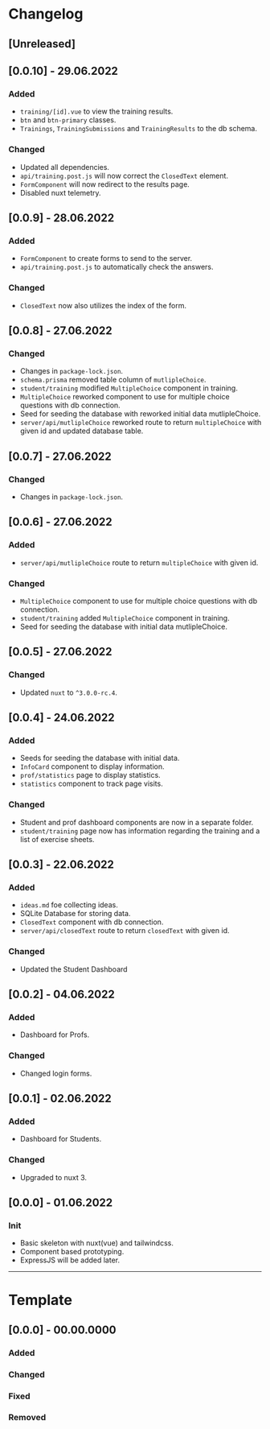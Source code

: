 # Changelog

## [Unreleased]

## [0.0.10] - 29.06.2022
### Added
- `training/[id].vue` to view the training results.
- `btn` and `btn-primary` classes.
- `Trainings`, `TrainingSubmissions` and `TrainingResults` to the db schema.
### Changed
- Updated all dependencies.
- `api/training.post.js` will now correct the `ClosedText` element.
- `FormComponent` will now redirect to the results page.
- Disabled nuxt telemetry.

## [0.0.9] - 28.06.2022
### Added
- `FormComponent` to create forms to send to the server.
- `api/training.post.js` to automatically check the answers.
### Changed
- `ClosedText` now also utilizes the index of the form.

## [0.0.8] - 27.06.2022
### Changed
- Changes in `package-lock.json`.
- `schema.prisma` removed table column of `mutlipleChoice`.
- `student/training` modified `MultipleChoice` component in training. 
- `MultipleChoice` reworked component to use for multiple choice questions with db connection.
-  Seed for seeding the database with reworked initial data mutlipleChoice.
- `server/api/mutlipleChoice` reworked route to return `multipleChoice` with given id and updated database table.

## [0.0.7] - 27.06.2022
### Changed
- Changes in `package-lock.json`.

## [0.0.6] - 27.06.2022
### Added
- `server/api/mutlipleChoice` route to return `multipleChoice` with given id.
### Changed
- `MultipleChoice` component to use for multiple choice questions with db connection.
- `student/training` added `MultipleChoice` component in training. 
- Seed for seeding the database with initial data mutlipleChoice.

## [0.0.5] - 27.06.2022
### Changed
- Updated `nuxt` to `^3.0.0-rc.4`.

## [0.0.4] - 24.06.2022
### Added
- Seeds for seeding the database with initial data.
- `InfoCard` component to display information.
- `prof/statistics` page to display statistics.
- `statistics` component to track page visits.
### Changed
- Student and prof dashboard components are now in a separate folder.
- `student/training` page now has information regarding the training and a list of exercise sheets.

## [0.0.3] - 22.06.2022
### Added
- `ideas.md` foe collecting ideas.
- SQLite Database for storing data.
- `ClosedText` component with db connection.
- `server/api/closedText` route to return `closedText` with given id.
### Changed
- Updated the Student Dashboard

## [0.0.2] - 04.06.2022
### Added
- Dashboard for Profs.
### Changed
- Changed login forms.

## [0.0.1] - 02.06.2022
### Added
- Dashboard for Students.
### Changed
- Upgraded to nuxt 3.

## [0.0.0] - 01.06.2022
### Init
- Basic skeleton with nuxt(vue) and tailwindcss.
- Component based prototyping.
- ExpressJS will be added later.

---

# Template

## [0.0.0] - 00.00.0000
### Added
### Changed
### Fixed
### Removed
